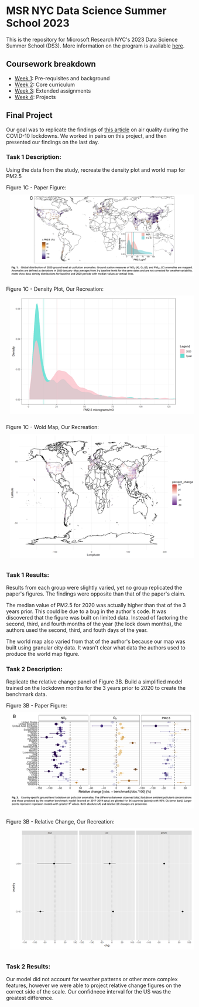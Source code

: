 # MSR NYC Data Science Summer School 2023

This is the repository for Microsoft Research NYC's 2023 Data Science Summer School (DS3). More information on the program is available [here](http://ds3.research.microsoft.com).

## Coursework breakdown

- [Week 1](week1/): Pre-requisites and background
- [Week 2](week2/): Core curriculum
- [Week 3](week3/): Extended assignments
- [Week 4](week4/): Projects

## Final Project

Our goal was to replicate the findings of [this article](https://www.pnas.org/doi/10.1073/pnas.2006853117#sec-1) on air quality during the COVID-10 lockdowns. We worked in pairs on this project, and then presented our findings on the last day.

### Task 1 Description:

Using the data from the study, recreate the density plot and world map for PM2.5

Figure 1C - Paper Figure:
<img style="margin: 10px; max-height: 550px; width: auto; @media (max-width: 550px) { max-height: 100%; width: auto; }" src="https://github.com/aleksgeorgi/MicrosoftResearchSummerDataScienceSchoolCoursework/blob/master/week4/Images/Paper-WorldMap.png" alt="Figure 1C - World Map and Density" />

Figure 1C - Density Plot, Our Recreation:
<img style="margin: 10px; max-height: 550px; width: auto; @media (max-width: 550px) { max-height: 100%; width: auto; }" src="https://github.com/aleksgeorgi/MicrosoftResearchSummerDataScienceSchoolCoursework/blob/master/week4/Images/DensityPlot.png" alt="DensityPlot" />

Figure 1C - Wold Map, Our Recreation:
<img style="margin: 10px; max-height: 550px; width: auto; @media (max-width: 550px) { max-height: 100%; width: auto; }" src="https://github.com/aleksgeorgi/MicrosoftResearchSummerDataScienceSchoolCoursework/blob/master/week4/Images/WoldMap.png" alt="WorldMap" />

### Task 1 Results:

Results from each group were slightly varied, yet no group replicated the paper's figures. The findings were opposite than that of the paper's claim.

The median value of PM2.5 for 2020 was actually higher than that of the 3 years prior. This could be due to a bug in the author's code. It was discovered that the figure was built on limited data. Instead of factoring the second, third, and fourth months of the year (the lock down months), the authors used the second, third, and fouth days of the year.

The world map also varied from that of the author's because our map was built using granular city data. It wasn't clear what data the authors used to produce the world map figure.

### Task 2 Description:

Replicate the relative change panel of Figure 3B. Build a simplified model trained on the lockdown months for the 3 years prior to 2020 to create the benchmark data.

Figure 3B - Paper Figure:
<img style="margin: 10px; max-height: 550px; width: auto; @media (max-width: 550px) { max-height: 100%; width: auto; }" src="https://github.com/aleksgeorgi/MicrosoftResearchSummerDataScienceSchoolCoursework/blob/master/week4/Images/Paper_Figure3B.png" alt="Relative Change" />

Figure 3B - Relative Change, Our Recreation:
<img style="margin: 10px; max-height: 550px; width: auto; @media (max-width: 550px) { max-height: 100%; width: auto; }" src="https://github.com/aleksgeorgi/MicrosoftResearchSummerDataScienceSchoolCoursework/blob/master/week4/Images/RelativeChange.png" alt="Relative Change" />

### Task 2 Results:

Our model did not account for weather patterns or other more complex features, however we were able to project relative change figures on the correct side of the scale. Our confidnece interval for the US was the greatest difference.
